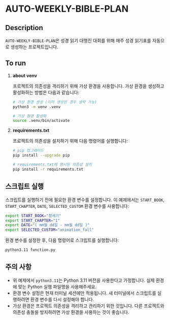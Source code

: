 # AUTO-WEEKLY-BIBLE-PLAN

## Description
`AUTO-WEEKLY-BIBLE-PLAN`은 성경 읽기 대행진 대회를 위해 매주 성경 읽기표를 자동으로 생성하는 프로젝트입니다. 


## To run

1. **about venv**

   프로젝트의 의존성을 격리하기 위해 가상 환경을 사용합니다. 가상 환경을 생성하고 활성화하는 방법은 다음과 같습니다:

   ```bash
   # 가상 환경 생성 (이미 생성된 경우 생략 가능)
   python3 -m venv .venv

   # 가상 환경 활성화
   source .venv/bin/activate
   ```


2. **requirements.txt**

   프로젝트의 의존성을 설치하기 위해 다음 명령어를 실행합니다:

   ```bash
   # pip 업그레이드
   pip install --upgrade pip

   # requirements.txt에 명시된 의존성 설치
   pip install -r requirements.txt
   ```

## 스크립트 실행

스크립트를 실행하기 전에 필요한 환경 변수를 설정합니다. 이 예제에서는 `START_BOOK`, `START_CHAPTER`, `DATE`, `SELECTED_CUSTOM` 환경 변수를 사용합니다:

```bash
export START_BOOK="창세기"
export START_CHAPTER="1"
export DATE="( mm월 dd일 - mm월 dd일 )"
export SELECTED_CUSTOM="animation_fall"
```

환경 변수를 설정한 후, 다음 명령어로 스크립트를 실행합니다:

```bash
python3.11 function.py
```

## 주의 사항

- 위 예제에서 `python3.11`는 Python 3.11 버전을 사용한다고 가정합니다. 실제 환경에 맞는 Python 실행 파일명을 사용해주세요.
- 환경 변수 설정은 현재 터미널 세션에만 적용됩니다. 새 터미널에서 스크립트를 실행하려면 환경 변수를 다시 설정해야 합니다.
- 가상 환경은 프로젝트 의존성을 격리하고 관리하기 위한 것입니다. 다른 프로젝트와 의존성 충돌을 방지하려면 가상 환경을 사용하는 것이 좋습니다.
